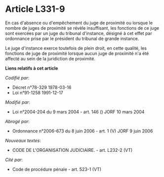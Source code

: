 # Article L331-9

En cas d'absence ou d'empêchement du juge de proximité ou lorsque le nombre de juges de proximité se révèle insuffisant, les
fonctions de ce juge sont exercées par un juge du tribunal d'instance, désigné à cet effet par ordonnance prise par le
président du tribunal de grande instance.

Le juge d'instance exerce toutefois de plein droit, en cette qualité, les fonctions de juge de proximité lorsque aucun juge
de proximité n'a été affecté au sein de la juridiction de proximité.

**Liens relatifs à cet article**

_Codifié par_:

  - Décret n°78-329 1978-03-16
  - Loi n°91-1258 1991-12-17

_Modifié par_:

  - Loi n°2004-204 du 9 mars 2004 - art. 146 () JORF 10 mars 2004

_Abrogé par_:

  - Ordonnance n°2006-673 du 8 juin 2006 - art. 1 (V) JORF 9 juin 2006

_Nouveaux textes_:

  - CODE DE L'ORGANISATION JUDICIAIRE. - art. L232-2 (VT)

_Cité par_:

  - Code de procédure pénale - art. 523-1 (VT)
